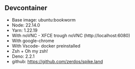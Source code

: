 ## Devcontainer

- Base image: ubuntu:bookworm
- Node: 22.14.0
- Yarn: 1.22.19
- With noVNC - XFCE trough noVNC (http://localhost:6080)
- With google-chrome
- With Vscode- docker preinstalled
- Zsh + Oh my zsh!
- Deno: 2.2.1
- github: https://github.com/zerdos/spike.land
